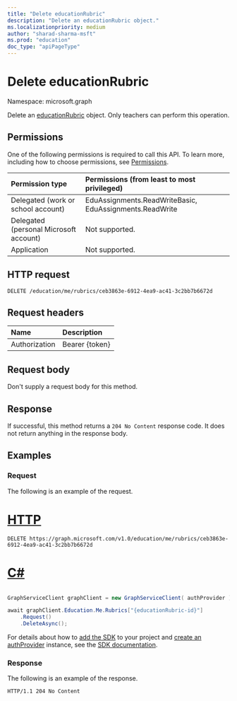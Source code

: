 ```yaml
---
title: "Delete educationRubric"
description: "Delete an educationRubric object."
ms.localizationpriority: medium
author: "sharad-sharma-msft"
ms.prod: "education"
doc_type: "apiPageType"
---
```


# Delete educationRubric

Namespace: microsoft.graph

Delete an [educationRubric](../resources/educationrubric.md) object. Only teachers can perform this operation.

## Permissions

One of the following permissions is required to call this API. To learn more, including how to choose permissions, see [Permissions](/graph/permissions-reference).

| Permission type                        | Permissions (from least to most privileged) |
|:---------------------------------------|:--------------------------------------------|
| Delegated (work or school account)     | EduAssignments.ReadWriteBasic, EduAssignments.ReadWrite |
| Delegated (personal Microsoft account) | Not supported. |
| Application                            | Not supported. |

## HTTP request

<!-- { "blockType": "ignored" } -->

```http
DELETE /education/me/rubrics/ceb3863e-6912-4ea9-ac41-3c2bb7b6672d
```

## Request headers

| Name          | Description   |
|:--------------|:--------------|
| Authorization | Bearer {token} |

## Request body

Don't supply a request body for this method.

## Response

If successful, this method returns a `204 No Content` response code. It does not return anything in the response body.

## Examples

### Request

The following is an example of the request.


# [HTTP](#tab/http)
<!-- {
  "blockType": "request",
  "name": "delete_educationrubric"
}-->

```http
DELETE https://graph.microsoft.com/v1.0/education/me/rubrics/ceb3863e-6912-4ea9-ac41-3c2bb7b6672d
```

# [C#](#tab/csharp)

```csharp

GraphServiceClient graphClient = new GraphServiceClient( authProvider );

await graphClient.Education.Me.Rubrics["{educationRubric-id}"]
	.Request()
	.DeleteAsync();

```


 For details about how to [add the SDK](/graph/sdks/sdk-installation) to your project and [create an authProvider](/graph/sdks/choose-authentication-providers) instance, see the [SDK documentation](/graph/sdks/sdks-overview).

### Response

The following is an example of the response.

<!-- {
  "blockType": "response",
  "truncated": true
} -->

```http
HTTP/1.1 204 No Content
```

<!-- uuid: 16cd6b66-4b1a-43a1-adaf-3a886856ed98
2019-02-04 14:57:30 UTC -->
<!-- {
  "type": "#page.annotation",
  "description": "Delete educationRubric",
  "keywords": "",
  "section": "documentation",
  "tocPath": ""
}-->



